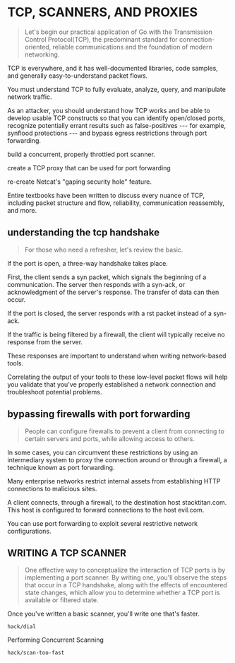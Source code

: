 # TCP, SCANNERS, AND PROXIES
> Let's begin our practical application of Go with the Transmission Control Protocol(TCP), 
the predominant standard for connection-oriented, reliable communications and the foundation 
of modern networking.

TCP is everywhere, and it has well-documented libraries, code samples, and generally easy-to-understand packet flows.

You must understand TCP to fully evaluate, analyze, query, and manipulate network traffic.

As an attacker, you should understand how TCP works and be able to develop usable TCP constructs so that you 
can identify open/closed ports, recognize potentially errant results such as false-positives --- for example, 
synflood protections --- and bypass egress restrictions through port forwarding.

build a concurrent, properly throttled port scanner.

create a TCP proxy that can be used for port forwarding

re-create Netcat's "gaping security hole" feature.

Entire textbooks have been written to discuss every nuance of TCP, including packet structure and flow, 
reliability, communication reassembly, and more.

## understanding the tcp handshake
> For those who need a refresher, let's review the basic.

If the port is open, a three-way handshake takes place. 

First, the client sends a syn packet, which signals the beginning of a communication. 
The server then responds with a syn-ack, or acknowledgment of the server's response. 
The transfer of data can then occur.

If the port is closed, the server responds with a rst packet instead of a syn-ack.

If the traffic is being filtered by a firewall, the client will typically receive no 
response from the server.

These responses are important to understand when writing network-based tools.

Correlating the output of your tools to these low-level packet flows will help you validate 
that you've properly established a network connection and troubleshoot potential problems.

## bypassing firewalls with port forwarding
> People can configure firewalls to prevent a client from connecting to certain servers and ports, 
while allowing access to others.

In some cases, you can circumvent these restrictions by using an intermediary system to proxy the 
connection around or through a firewall, a technique known as port forwarding.

Many enterprise networks restrict internal assets from establishing HTTP connections to malicious sites.

A client connects, through a firewall, to the destination host stacktitan.com. This host is configured to 
forward connections to the host evil.com.

You can use port forwarding to exploit several restrictive network configurations. 

## WRITING A TCP SCANNER
> One effective way to conceptualize the interaction of TCP ports is by implementing a port scanner.
By writing one, you'll observe the steps that occur in a TCP handshake, along with the effects of encountered 
state changes, which allow you to determine whether a TCP port is available or filtered state.

Once you've written a basic scanner, you'll write one that's faster.

    hack/dial

Performing Concurrent Scanning
    
    hack/scan-too-fast

